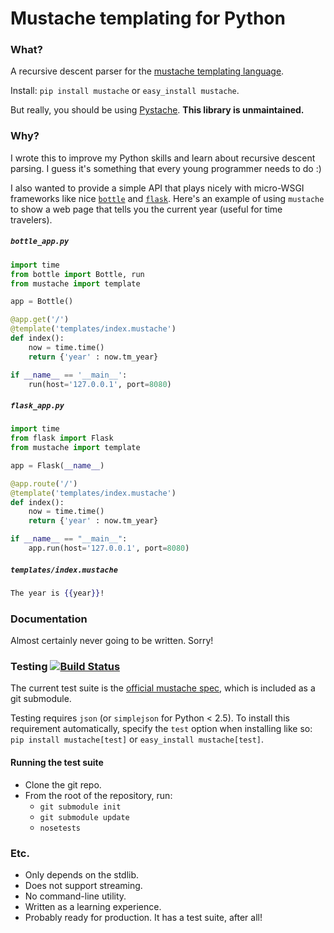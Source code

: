 # Mustache templating for Python


### What?
A recursive descent parser for the [mustache templating
language](http://mustache.github.com/).

Install: `pip install mustache` or `easy_install mustache`.

But really, you should be using [Pystache](https://github.com/defunkt/pystache).
**This library is unmaintained.**


### Why?
I wrote this to improve my Python skills and learn about recursive descent
parsing. I guess it's something that every young programmer needs to do :)

I also wanted to provide a simple API that plays nicely with micro-WSGI
frameworks  like nice [`bottle`](bottlepy.org) and
[`flask`](http://flask.pocoo.org/). Here's an example of using `mustache` to
show a web page that tells you the current year (useful for time travelers).


##### `bottle_app.py`
```python
import time
from bottle import Bottle, run
from mustache import template

app = Bottle()

@app.get('/')
@template('templates/index.mustache')
def index():
    now = time.time()
    return {'year' : now.tm_year}

if __name__ == '__main__':
    run(host='127.0.0.1', port=8080)
```


##### `flask_app.py`
```python
import time
from flask import Flask
from mustache import template

app = Flask(__name__)

@app.route('/')
@template('templates/index.mustache')
def index():
    now = time.time()
    return {'year' : now.tm_year}

if __name__ == "__main__":
    app.run(host='127.0.0.1', port=8080)
```


##### `templates/index.mustache`
```mustache
The year is {{year}}!
```


### Documentation
Almost certainly never going to be written. Sorry!


### Testing [![Build Status](https://travis-ci.org/peterldowns/python-mustache.png?branch=master,development)](https://travis-ci.org/peterldowns/python-mustache)

The current test suite is the [official mustache
spec](https://github.com/mustache/spec/), which is included as a git submodule.

Testing requires `json` (or `simplejson` for Python < 2.5). To install this
requirement automatically, specify the `test` option when installing like so:
`pip install mustache[test]` or `easy_install mustache[test]`.


#### Running the test suite
* Clone the git repo.
* From the root of the repository, run:
    * `git submodule init`
    * `git submodule update`
    * `nosetests`


### Etc.
* Only depends on the stdlib.
* Does not support streaming.
* No command-line utility.
* Written as a learning experience.
* Probably ready for production. It has a test suite, after all!

